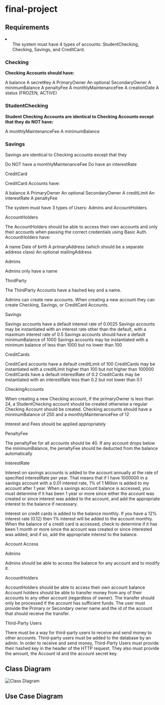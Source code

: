 # final-project

<h2>Requirements</h2>

<li>
<ol>The system must have 4 types of accounts: StudentChecking, Checking, Savings, and CreditCard.</ol>
</li>

<h3>Checking</h3>


<b>Checking Accounts should have:</b>

A balance
A secretKey
A PrimaryOwner
An optional SecondaryOwner
A minimumBalance
A penaltyFee
A monthlyMaintenanceFee
A creationDate
A status (FROZEN, ACTIVE)

<h3>StudentChecking</h3>


<b>Student Checking Accounts are identical to Checking Accounts except that they do NOT have:</b>

A monthlyMaintenanceFee
A minimumBalance

<h3>Savings</h3>


Savings are identical to Checking accounts except that they

Do NOT have a monthlyMaintenanceFee
Do have an interestRate

CreditCard


CreditCard Accounts have:

A balance
A PrimaryOwner
An optional SecondaryOwner
A creditLimit
An interestRate
A penaltyFee

The system must have 3 types of Users: Admins and AccountHolders.

AccountHolders


The AccountHolders should be able to access their own accounts and only their accounts when passing the correct credentials using Basic Auth. AccountHolders have:

A name
Date of birth
A primaryAddress (which should be a separate address class)
An optional mailingAddress

Admins


Admins only have a name


ThirdParty


The ThirdParty Accounts have a hashed key and a name.


Admins can create new accounts. When creating a new account they can create Checking, Savings, or CreditCard Accounts.

Savings


Savings accounts have a default interest rate of 0.0025
Savings accounts may be instantiated with an interest rate other than the default, with a maximum interest rate of 0.5
Savings accounts should have a default minimumBalance of 1000
Savings accounts may be instantiated with a minimum balance of less than 1000 but no lower than 100

CreditCards


CreditCard accounts have a default creditLimit of 100
CreditCards may be instantiated with a creditLimit higher than 100 but not higher than 100000
CreditCards have a default interestRate of 0.2
CreditCards may be instantiated with an interestRate less than 0.2 but not lower than 0.1

CheckingAccounts


When creating a new Checking account, if the primaryOwner is less than 24, a StudentChecking account should be created otherwise a regular Checking Account should be created.
Checking accounts should have a minimumBalance of 250 and a monthlyMaintenanceFee of 12

Interest and Fees should be applied appropriately

PenaltyFee


The penaltyFee for all accounts should be 40.
If any account drops below the minimumBalance, the penaltyFee should be deducted from the balance automatically

InterestRate


Interest on savings accounts is added to the account annually at the rate of specified interestRate per year. That means that if I have 1000000 in a savings account with a 0.01 interest rate, 1% of 1 Million is added to my account after 1 year. When a savings account balance is accessed, you must determine if it has been 1 year or more since either the account was created or since interest was added to the account, and add the appropriate interest to the balance if necessary.

Interest on credit cards is added to the balance monthly. If you have a 12% interest rate (0.12) then 1% interest will be added to the account monthly. When the balance of a credit card is accessed, check to determine if it has been 1 month or more since the account was created or since interested was added, and if so, add the appropriate interest to the balance.


Account Access

Admins


Admins should be able to access the balance for any account and to modify it.

AccountHolders


AccountHolders should be able to access their own account balance
Account holders should be able to transfer money from any of their accounts to any other account (regardless of owner). The transfer should only be processed if the account has sufficient funds. The user must provide the Primary or Secondary owner name and the id of the account that should receive the transfer.

Third-Party Users


There must be a way for third-party users to receive and send money to other accounts.
Third-party users must be added to the database by an admin.
In order to receive and send money, Third-Party Users must provide their hashed key in the header of the HTTP request. They also must provide the amount, the Account id and the account secret key.

<h2>Class Diagram</h2>

![Class Diagram](https://user-images.githubusercontent.com/108625085/196240022-c713b314-8a56-44b1-9ac7-1022183c5328.png)

<h2>Use Case Diagram</h2>
